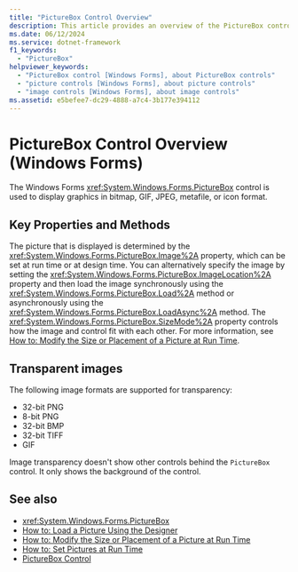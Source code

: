 ```yaml
---
title: "PictureBox Control Overview"
description: This article provides an overview of the PictureBox control in Windows Forms, which is used to display graphics in bitmap, GIF, JPEG, metafile, or icon format.
ms.date: 06/12/2024
ms.service: dotnet-framework
f1_keywords: 
  - "PictureBox"
helpviewer_keywords: 
  - "PictureBox control [Windows Forms], about PictureBox controls"
  - "picture controls [Windows Forms], about picture controls"
  - "image controls [Windows Forms], about image controls"
ms.assetid: e5befee7-dc29-4888-a7c4-3b177e394112
---
```

# PictureBox Control Overview (Windows Forms)

The Windows Forms <xref:System.Windows.Forms.PictureBox> control is used to display graphics in bitmap, GIF, JPEG, metafile, or icon format.  
  
## Key Properties and Methods  

The picture that is displayed is determined by the <xref:System.Windows.Forms.PictureBox.Image%2A> property, which can be set at run time or at design time. You can alternatively specify the image by setting the <xref:System.Windows.Forms.PictureBox.ImageLocation%2A> property and then load the image synchronously using the <xref:System.Windows.Forms.PictureBox.Load%2A> method or asynchronously using the <xref:System.Windows.Forms.PictureBox.LoadAsync%2A> method. The <xref:System.Windows.Forms.PictureBox.SizeMode%2A> property controls how the image and control fit with each other. For more information, see [How to: Modify the Size or Placement of a Picture at Run Time](how-to-modify-the-size-or-placement-of-a-picture-at-run-time-windows-forms.md).  

## Transparent images

The following image formats are supported for transparency:

- 32-bit PNG
- 8-bit PNG
- 32-bit BMP
- 32-bit TIFF
- GIF

Image transparency doesn't show other controls behind the `PictureBox` control. It only shows the background of the control.

## See also

- <xref:System.Windows.Forms.PictureBox>
- [How to: Load a Picture Using the Designer](how-to-load-a-picture-using-the-designer-windows-forms.md)
- [How to: Modify the Size or Placement of a Picture at Run Time](how-to-modify-the-size-or-placement-of-a-picture-at-run-time-windows-forms.md)
- [How to: Set Pictures at Run Time](how-to-set-pictures-at-run-time-windows-forms.md)
- [PictureBox Control](picturebox-control-windows-forms.md)

